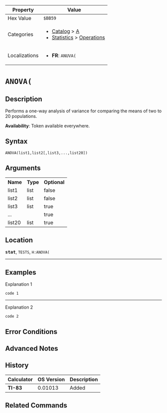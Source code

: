 | Property      | Value |
|---------------|-------|
| Hex Value     | `$BB59`|
| Categories    | <ul><li>[Catalog](<../categories/Catalog.md>) > [A](<../categories/Catalog.md#A>)</li><li>[Statistics](<../categories/Statistics.md>) > [Operations](<../categories/Statistics.md#Operations>)</li></ul> |
| Localizations | <ul><li><b>FR</b>: `ANUVA(`</li></ul> |

# `ANOVA(`

## Description
Performs a one-way analysis of variance for comparing the means of two to 20 populations.


<b>Availability</b>: Token available everywhere.

## Syntax
`ANOVA(list1,list2[,list3,...,list20])`

## Arguments
<table>
<tr><th>Name</th><th>Type</th><th>Optional</th></tr>

<tr><td>list1</td><td>list</td><td>false</td></tr>

<tr><td>list2</td><td>list</td><td>false</td></tr>

<tr><td>list3</td><td>list</td><td>true</td></tr>

<tr><td>...</td><td></td><td>true</td></tr>

<tr><td>list20</td><td>list</td><td>true</td></tr>

</table>

## Location
<tt><kbd><b>stat</b></kbd></tt>, `TESTS`, `H:ANOVA(`
<hr>

## Examples

Explanation 1
```ti-basic
code 1
```
---
Explanation 2
```ti-basic
code 2
```

## Error Conditions


## Advanced Notes


## History
| Calculator | OS Version | Description |
|------------|------------|-------------|
| <b>TI-83</b> | 0.01013 | Added |

## Related Commands

